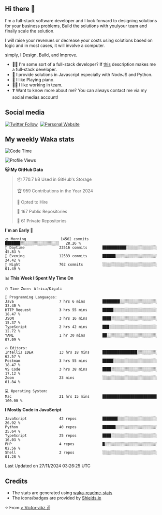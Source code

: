 ## Hi there 👋
I'm a full-stack software developer and I look forward to designing solutions for your business problems, Build the solutions with you/your team and finally scale the solution.

I will raise your revenues or decrease your costs using solutions based on logic and in most cases, it will involve a computer.

simply, I Design, Build, and Improve.

- 👨‍💻 I'm some sort of a full-stack developer? If [this](https://www.w3schools.com/whatis/whatis_fullstack.asp) description makes me a full-stack developer.
- 🌱 I provide solutions in Javascript especially with NodeJS and Python. 
- 🎹 I like Playing piano.
- 👯‍♀️ I like working in team.
- ❓ Want to know more about me? You can always contact me via my social medias account!

## Social media
[![Twitter Follow](https://img.shields.io/twitter/follow/vicky_abz?color=%231DA1F2&label=Twitter&style=for-the-badge&logo=twitter&logoColor=ffffff)](https://twitter.com/vicky_abz)
‎‎ [![Personal Website](https://img.shields.io/static/v1?label=visit&message=victor-abz.com&color=%235F021F&style=for-the-badge)](https://victor-abz.com/)

## My weekly Waka stats
<!--START_SECTION:waka-->
![Code Time](http://img.shields.io/badge/Code%20Time-881%20hrs%202%20mins-blue)

![Profile Views](http://img.shields.io/badge/Profile%20Views-0-blue)

**🐱 My GitHub Data** 

> 📦 770.7 kB Used in GitHub's Storage 
 > 
> 🏆 959 Contributions in the Year 2024
 > 
> 💼 Opted to Hire
 > 
> 📜 167 Public Repositories 
 > 
> 🔑 61 Private Repositories 
 > 
**I'm an Early 🐤** 

```text
🌞 Morning                14502 commits       ███████░░░░░░░░░░░░░░░░░░   28.26 % 
🌆 Daytime                23516 commits       ███████████░░░░░░░░░░░░░░   45.83 % 
🌃 Evening                12533 commits       ██████░░░░░░░░░░░░░░░░░░░   24.42 % 
🌙 Night                  762 commits         ░░░░░░░░░░░░░░░░░░░░░░░░░   01.49 % 
```


📊 **This Week I Spent My Time On** 

```text
🕑︎ Time Zone: Africa/Kigali

💬 Programming Languages: 
Java                     7 hrs 6 mins        ████████░░░░░░░░░░░░░░░░░   33.40 % 
HTTP Request             3 hrs 55 mins       █████░░░░░░░░░░░░░░░░░░░░   18.47 % 
JSON                     3 hrs 16 mins       ████░░░░░░░░░░░░░░░░░░░░░   15.37 % 
TypeScript               2 hrs 42 mins       ███░░░░░░░░░░░░░░░░░░░░░░   12.72 % 
YAML                     1 hr 30 mins        ██░░░░░░░░░░░░░░░░░░░░░░░   07.09 % 

🔥 Editors: 
IntelliJ IDEA            13 hrs 18 mins      ████████████████░░░░░░░░░   62.57 % 
Postman                  3 hrs 55 mins       █████░░░░░░░░░░░░░░░░░░░░   18.47 % 
VS Code                  3 hrs 38 mins       ████░░░░░░░░░░░░░░░░░░░░░   17.12 % 
Zoom                     23 mins             ░░░░░░░░░░░░░░░░░░░░░░░░░   01.84 % 

💻 Operating System: 
Mac                      21 hrs 15 mins      █████████████████████████   100.00 % 
```

**I Mostly Code in JavaScript** 

```text
JavaScript               42 repos            ███████░░░░░░░░░░░░░░░░░░   26.92 % 
Python                   40 repos            ██████░░░░░░░░░░░░░░░░░░░   25.64 % 
TypeScript               25 repos            ████░░░░░░░░░░░░░░░░░░░░░   16.03 % 
PHP                      4 repos             █░░░░░░░░░░░░░░░░░░░░░░░░   02.56 % 
Shell                    2 repos             ░░░░░░░░░░░░░░░░░░░░░░░░░   01.28 % 
```




 Last Updated on 27/11/2024 03:26:25 UTC
<!--END_SECTION:waka-->

## Credits
- The stats are generated using [waka-readme-stats](https://github.com/anmol098/waka-readme-stats)
- The icons/badges are provided by [Shields.io](https://shields.io/)

⭐️ From [> Victor-abz ✌](https://victor-abz.com/)
